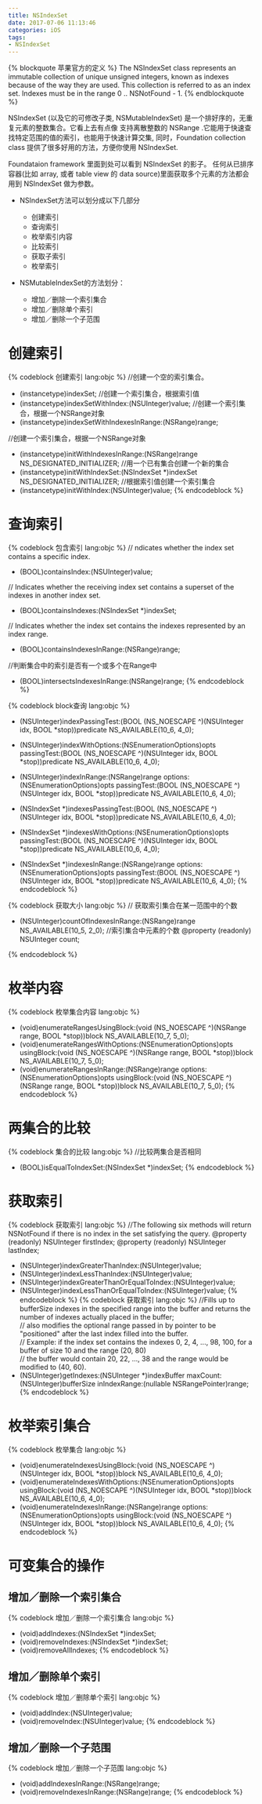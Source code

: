 ```yaml
---
title: NSIndexSet
date: 2017-07-06 11:13:46
categories: iOS
tags:
- NSIndexSet
---
```


{% blockquote 苹果官方的定义 %}
The NSIndexSet class represents an immutable collection of unique unsigned integers, known as indexes because of the way they are used. This collection is referred to as an index set. Indexes must be in the range 0 .. NSNotFound - 1.
{% endblockquote %}

NSIndexSet (以及它的可修改子类, NSMutableIndexSet) 是一个排好序的，无重复元素的整数集合。它看上去有点像 支持离散整数的 NSRange .它能用于快速查找特定范围的值的索引，也能用于快速计算交集, 同时，Foundation collection class 提供了很多好用的方法，方便你使用 NSIndexSet.

Foundataion framework 里面到处可以看到 NSIndexSet 的影子。 任何从已排序容器(比如 array, 或者 table view 的 data source)里面获取多个元素的方法都会用到 NSIndexSet 做为参数。

* NSIndexSet方法可以划分成以下几部分
    * 创建索引
    * 查询索引
    * 枚举索引内容
    * 比较索引
    * 获取子索引
    * 枚举索引

* NSMutableIndexSet的方法划分：
    * 增加／删除一个索引集合
    * 增加／删除单个索引
    * 增加／删除一个子范围

# 创建索引
{% codeblock 创建索引  lang:objc   %}
//创建一个空的索引集合。
+ (instancetype)indexSet;
//创建一个索引集合，根据索引值
+ (instancetype)indexSetWithIndex:(NSUInteger)value;
//创建一个索引集合，根据一个NSRange对象
+ (instancetype)indexSetWithIndexesInRange:(NSRange)range;

//创建一个索引集合，根据一个NSRange对象
- (instancetype)initWithIndexesInRange:(NSRange)range NS_DESIGNATED_INITIALIZER;
//用一个已有集合创建一个新的集合
- (instancetype)initWithIndexSet:(NSIndexSet *)indexSet NS_DESIGNATED_INITIALIZER;
//根据索引值创建一个索引集合
- (instancetype)initWithIndex:(NSUInteger)value;
{% endcodeblock %}

# 查询索引

{% codeblock 包含索引  lang:objc   %}
// ndicates whether the index set contains a specific index.
- (BOOL)containsIndex:(NSUInteger)value;

// Indicates whether the receiving index set contains a superset of the indexes in another index set.
- (BOOL)containsIndexes:(NSIndexSet *)indexSet;

// Indicates whether the index set contains the indexes represented by an index range.
- (BOOL)containsIndexesInRange:(NSRange)range;

//判断集合中的索引是否有一个或多个在Range中
- (BOOL)intersectsIndexesInRange:(NSRange)range;
{% endcodeblock %}

{% codeblock block查询  lang:objc   %}
- (NSUInteger)indexPassingTest:(BOOL (NS_NOESCAPE ^)(NSUInteger idx, BOOL *stop))predicate NS_AVAILABLE(10_6, 4_0);
- (NSUInteger)indexWithOptions:(NSEnumerationOptions)opts passingTest:(BOOL (NS_NOESCAPE ^)(NSUInteger idx, BOOL *stop))predicate NS_AVAILABLE(10_6, 4_0);
- (NSUInteger)indexInRange:(NSRange)range options:(NSEnumerationOptions)opts passingTest:(BOOL (NS_NOESCAPE ^)(NSUInteger idx, BOOL *stop))predicate NS_AVAILABLE(10_6, 4_0);

- (NSIndexSet *)indexesPassingTest:(BOOL (NS_NOESCAPE ^)(NSUInteger idx, BOOL *stop))predicate NS_AVAILABLE(10_6, 4_0);
- (NSIndexSet *)indexesWithOptions:(NSEnumerationOptions)opts passingTest:(BOOL (NS_NOESCAPE ^)(NSUInteger idx, BOOL *stop))predicate NS_AVAILABLE(10_6, 4_0);
- (NSIndexSet *)indexesInRange:(NSRange)range options:(NSEnumerationOptions)opts passingTest:(BOOL (NS_NOESCAPE ^)(NSUInteger idx, BOOL *stop))predicate NS_AVAILABLE(10_6, 4_0);
{% endcodeblock %}


{% codeblock 获取大小  lang:objc   %}
// 获取索引集合在某一范围中的个数
- (NSUInteger)countOfIndexesInRange:(NSRange)range NS_AVAILABLE(10_5, 2_0);
//索引集合中元素的个数
@property (readonly) NSUInteger count;

{% endcodeblock %}

# 枚举内容
{% codeblock 枚举集合内容  lang:objc   %}
- (void)enumerateRangesUsingBlock:(void (NS_NOESCAPE ^)(NSRange range, BOOL *stop))block NS_AVAILABLE(10_7, 5_0);
- (void)enumerateRangesWithOptions:(NSEnumerationOptions)opts usingBlock:(void (NS_NOESCAPE ^)(NSRange range, BOOL *stop))block NS_AVAILABLE(10_7, 5_0);
- (void)enumerateRangesInRange:(NSRange)range options:(NSEnumerationOptions)opts usingBlock:(void (NS_NOESCAPE ^)(NSRange range, BOOL *stop))block NS_AVAILABLE(10_7, 5_0);
{% endcodeblock %}

# 两集合的比较
{% codeblock 集合的比较  lang:objc   %}
//比较两集合是否相同
- (BOOL)isEqualToIndexSet:(NSIndexSet *)indexSet;
{% endcodeblock %}

# 获取索引
{% codeblock 获取索引  lang:objc  %}
//The following six methods will return NSNotFound if there is no index in the set satisfying the query. 
@property (readonly) NSUInteger firstIndex;
@property (readonly) NSUInteger lastIndex;
- (NSUInteger)indexGreaterThanIndex:(NSUInteger)value;
- (NSUInteger)indexLessThanIndex:(NSUInteger)value;
- (NSUInteger)indexGreaterThanOrEqualToIndex:(NSUInteger)value;
- (NSUInteger)indexLessThanOrEqualToIndex:(NSUInteger)value;
{% endcodeblock %}
{% codeblock 获取索引  lang:objc %}
//Fills up to bufferSize indexes in the specified range into the buffer and returns the number of indexes actually placed in the buffer;  
// also modifies the optional range passed in by pointer to be "positioned" after the last index filled into the buffer.  
// Example: if the index set contains the indexes 0, 2, 4, ..., 98, 100, for a buffer of size 10 and the range (20, 80)   
// the buffer would contain 20, 22, ..., 38 and the range would be modified to (40, 60).
- (NSUInteger)getIndexes:(NSUInteger *)indexBuffer maxCount:(NSUInteger)bufferSize inIndexRange:(nullable NSRangePointer)range;
{% endcodeblock %}



# 枚举索引集合
{% codeblock 枚举集合  lang:objc  %}
- (void)enumerateIndexesUsingBlock:(void (NS_NOESCAPE ^)(NSUInteger idx, BOOL *stop))block NS_AVAILABLE(10_6, 4_0);
- (void)enumerateIndexesWithOptions:(NSEnumerationOptions)opts usingBlock:(void (NS_NOESCAPE ^)(NSUInteger idx, BOOL *stop))block NS_AVAILABLE(10_6, 4_0);
- (void)enumerateIndexesInRange:(NSRange)range options:(NSEnumerationOptions)opts usingBlock:(void (NS_NOESCAPE ^)(NSUInteger idx, BOOL *stop))block NS_AVAILABLE(10_6, 4_0);
{% endcodeblock %}


# 可变集合的操作
## 增加／删除一个索引集合
{% codeblock 增加／删除一个索引集合  lang:objc   %}
- (void)addIndexes:(NSIndexSet *)indexSet;
- (void)removeIndexes:(NSIndexSet *)indexSet;
- (void)removeAllIndexes;
{% endcodeblock %}

## 增加／删除单个索引
{% codeblock 增加／删除单个索引  lang:objc   %}
- (void)addIndex:(NSUInteger)value;
- (void)removeIndex:(NSUInteger)value;
{% endcodeblock %}

## 增加／删除一个子范围
{% codeblock 增加／删除一个子范围  lang:objc  %}
- (void)addIndexesInRange:(NSRange)range;
- (void)removeIndexesInRange:(NSRange)range;
{% endcodeblock %}






